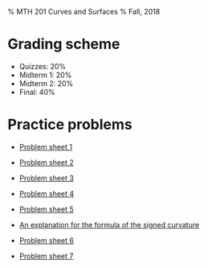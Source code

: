 % MTH 201 Curves and Surfaces 
% Fall, 2018

# Grading scheme
- Quizzes: 20%
- Midterm 1: 20%
- Midterm 2: 20%
- Final: 40%

# Practice problems
- [Problem sheet 1](exercises1.pdf)
- [Problem sheet 2](exercises2.pdf)
- [Problem sheet 3](exercises3.pdf)
- [Problem sheet 4](exercises4.pdf)
- [Problem sheet 5](exercises5.pdf)

- [An explanation for the formula of the signed curvature](signedCurvature.pdf)

- [Problem sheet 6](exercises6.pdf)
- [Problem sheet 7](exercises7.pdf)
